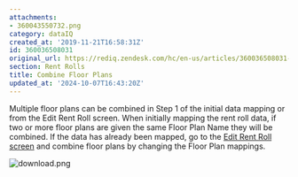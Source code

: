```yaml
---
attachments:
- 360043550732.png
category: dataIQ
created_at: '2019-11-21T16:58:31Z'
id: 360036508031
original_url: https://rediq.zendesk.com/hc/en-us/articles/360036508031-Combine-Floor-Plans
section: Rent Rolls
title: Combine Floor Plans
updated_at: '2024-10-07T16:43:20Z'
---
```


Multiple floor plans can be combined in Step 1 of the initial data mapping or from the Edit Rent Roll screen. When initially mapping the rent roll data, if two or more floor plans are given the same Floor Plan Name they will be combined. If the data has already been mapped, go to the [Edit Rent Roll screen](https://rediq.freshdesk.com/support/solutions/articles/5000742265-edit-rent-roll-screen) and combine floor plans by changing the Floor Plan mappings.

![download.png](https://rediq.zendesk.com/hc/article_attachments/360043550732/download.png)